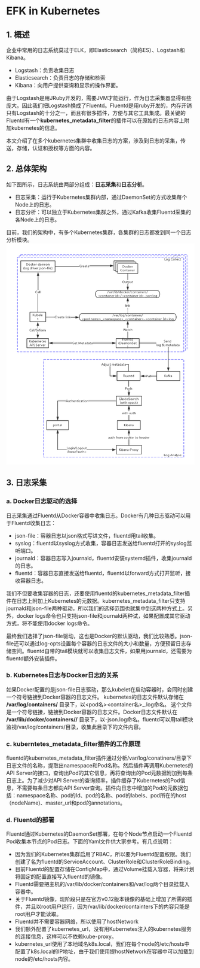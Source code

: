 # EFK in Kubernetes
##  1. 概述

企业中常用的日志系统莫过于ELK，即Elasticsearch（简称ES）、Logstash和Kibana。
- Logstash：负责收集日志
- Elasticsearch：负责日志的存储和检索
- Kibana：向用户提供查询和显示的操作界面。

由于Logstash是用JRuby开发的，需要JVM才能运行，作为日志采集器显得有些庞大。因此我们把Logstash换成了Fluentd。Fluentd是用ruby开发的，内存开销只有Logstash的十分之一，而且有很多插件，方便与其它工具集成。最关键的Fluentd有一个**kubernetes_metadata_filter**的插件可以在原始的日志内容上附加kubernetes的信息。

本文介绍了在多个kubernetes集群中收集日志的方案，涉及到日志的采集，传送，存储，认证和授权等方面的内容。

##  2. 总体架构

如下图所示，日志系统由两部分组成：**日志采集**和**日志分析**。
- 日志采集：运行于Kubernetes集群内部，通过DaemonSet的方式收集每个Node上的日志。
- 日志分析：可以独立于Kubernetes集群之外，通过Kafka收集Fluentd采集的各Node上的日志。

目前，我们的架构中，有多个Kubernetes集群，各集群的日志都发到同一个日志分析模块。
![架构图](./arch.png)

##  3. 日志采集
### a. Docker日志驱动的选择

日志采集通过Fluentd从Docker容器中收集日志。Docker有几种日志驱动可以用于Fluentd收集日志：
- json-file：容器日志以json格式写进文件，fluentd用tail收集。
- syslog：fluentd以syslog方式收集，容器日志发送给fluentd打开的syslog监听端口。
- journald：容器日志写入journald，fluentd安装systemd插件，收集journald的日志。
- fluentd：容器日志直接发送给fluentd，fluentd以forward方式打开监听，接收容器日志。

我们不但要收集容器的日志，还要使用fluentd的kubernetes_metadata_filter插件在日志上附加上Kubernetes的元数据。kubernetes_metadata_filter只支持journald和json-file两种驱动，所以我们的选择范围也就集中到这两种方式上。另外，docker logs命令也只支持json-file和journald两种试，如果配置成其它驱动方式，将不能使用docker logs命令。

最终我们选择了json-file驱动，这也是Docker的默认驱动，我们比较熟悉。json-file还可以通过log-opts设置每个容器的日志文件的大小和数量，方便预留日志存储空间。fluentd自带的tail模块就可以收集日志文件，如果用journald，还需要为fluentd额外安装插件。

### b. Kubernetes日志与Docker日志的关系

如果Docker配置的是json-file日志驱动，那么kubelet在启动容器时，会同时创建一个符号链接到Docker容器的日志文件。
kubernetes的日志文件默认存储在 **/var/log/containers/** 目录下，以<pod名>_<namespace>_<container名>_<container Id>.log命名。
这个文件是一个符号链接，链接到Docker容器的日志文件。Docker日志文件默认在 **/var/lib/docker/containers/<container Id>/** 目录下，以<container Id>-json.log命名。fluentd可以用tail模块监视/var/log/containers/目录，收集此目录下的文件内容。

### c. kuberntetes_metadata_filter插件的工作原理

fluentd的kubernetes_metadata_filter插件通过分析/var/log/conatiners/目录下日志文件的名称，提取出namespace和Pod名称。然后插件再调用Kubernetes的API Server的接口，查询出Pod的其它信息，再将查询出的Pod元数据附加到每条日志上。为了减少对API Server的查询频率，插件缓存了Kubernetes的Pod信息，不需要每条日志都向API Server查询。插件向日志中增加的Pod的元数据包括：namespace名称、pod的Id、pod的名称、pod的labels、pod所在的host（nodeName)、master_url和pod的annotations。

### d.  Fluentd的部署

Fluentd通过Kubernetes的DaemonSet部署，在每个Node节点启动一个Fluentd Pod收集本节点的Pod日志。下面的Yaml文件供大家参考。有几点说明：
- 因为我们的Kubernetes集群启用了RBAC，所以要为Fluentd配置权限。我们创建了名为fluentd的ServiceAccount、ClusterRole和ClusterRoleBinding。
- 目前Fluentd的配置存储在ConfigMap中，通过Volume挂载入容器，将来计划将固定的配置直接写入fluentd的镜像。
- Fluentd需要把主机的/var/lib/docker/containers和/var/log两个目录挂载入容器中。
- 关于Fluentd镜像，现阶段只是在官方v0.12版本镜像的基础上增加了所需的插件，并且以root用户运行，因为/var/lib/docker/containters下的内容只能是root用户才能读取。
- Fluentd并不需要容器网络，所以使用了hostNetwork
- 我们额外配置了kubernetes_url，没有用Kubernetes注入的kubernetes服务的连接信息，这样可以不依赖kube-proxy。
- kubernetes_url使用了本地域名k8s.local，我们在每个node的/etc/hosts中配置了k8s.local的IP地址，由于我们使用提hostNetwork在容器中可以加载到node的/etc/hosts内容。
